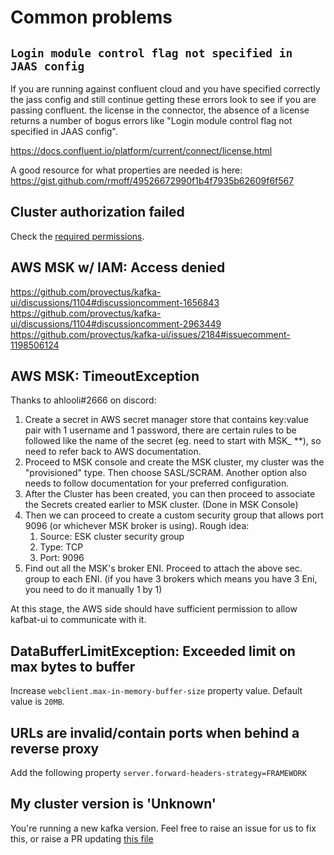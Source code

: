 # Common problems

## `Login module control flag not specified in JAAS config`

If you are running against confluent cloud and you have specified correctly the jass config and still continue getting these errors look to see if you are passing confluent. the license in the connector, the absence of a license returns a number of bogus errors like "Login module control flag not specified in JAAS config".

https://docs.confluent.io/platform/current/connect/license.html

A good resource for what properties are needed is here: https://gist.github.com/rmoff/49526672990f1b4f7935b62609f6f567

## Cluster authorization failed

Check the [required permissions](../quick-start/prerequisites/permissions/required-acls.md).

## AWS MSK w/ IAM: Access denied

https://github.com/provectus/kafka-ui/discussions/1104#discussioncomment-1656843 https://github.com/provectus/kafka-ui/discussions/1104#discussioncomment-2963449 https://github.com/provectus/kafka-ui/issues/2184#issuecomment-1198506124

## AWS MSK: TimeoutException

Thanks to ahlooli#2666 on discord:

1. Create a secret in AWS secret manager store that contains key:value pair with 1 username and 1 password, there are certain rules to be followed like the name of the secret (eg. need to start with MSK\_ \*\*), so need to refer back to AWS documentation.
2. Proceed to MSK console and create the MSK cluster, my cluster was the "provisioned" type. Then choose SASL/SCRAM. Another option also needs to follow documentation for your preferred configuration.
3. After the Cluster has been created, you can then proceed to associate the Secrets created earlier to MSK cluster. (Done in MSK Console)
4. Then we can proceed to create a custom security group that allows port 9096 (or whichever MSK broker is using). Rough idea:
   1. Source: ESK cluster security group
   2. Type: TCP
   3. Port: 9096
5. Find out all the MSK's broker ENI. Proceed to attach the above sec. group to each ENI. (if you have 3 brokers which means you have 3 Eni, you need to do it manually 1 by 1)

At this stage, the AWS side should have sufficient permission to allow kafbat-ui to communicate with it.

## DataBufferLimitException: Exceeded limit on max bytes to buffer

Increase `webclient.max-in-memory-buffer-size` property value. Default value is `20MB`.

## URLs are invalid/contain ports when behind a reverse proxy

Add the following property `server.forward-headers-strategy=FRAMEWORK`&#x20;

## My cluster version is 'Unknown'

You're running a new kafka version. Feel free to raise an issue for us to fix this, or raise a PR updating [this file](https://github.com/kafbat/kafka-ui/blob/main/api/src/main/java/io/kafbat/ui/util/MetadataVersion.java)
